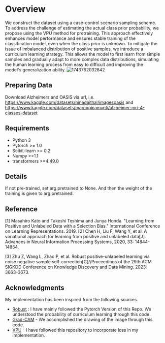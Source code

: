# Overview  
We construct the dataset using a case-control scenario sampling scheme. To address the challenge of estimating the actual class prior probability, we propose using the VPU method for pretraining. This approach effectively enhances model performance and ensures stable training of the classification model, even when the class prior is unknown. To mitigate the issue of imbalanced distribution of positive samples, we introduce a curriculum learning strategy. This allows the model to first learn from simple samples and gradually adapt to more complex data distributions, simulating the human learning process from easy to difficult and improving the model's generalization ability.
![1743762032842](https://github.com/user-attachments/assets/89b2745c-3bd2-468f-be06-bcd481c65486)


## Preparing Data  
Download Alzheimers and OASIS via url, i.e. https://www.kaggle.com/datasets/ninadaithal/imagesoasis and https://www.kaggle.com/datasets/marcopinamonti/alzheimer-mri-4-classes-dataset




## Requirements   
* Python 3
* Pytorch >= 1.0
* Scikit-learn >= 0.2
* Numpy >=1.1   
* transformers >=4.49.0   

## Details   
If not pre-trained, set arg.pretrained to None. And then the weight of the training is given to arg.pretrained.
## Reference   
[1] Masahiro Kato and Takeshi Teshima and Junya Honda. "Learning from Positive and Unlabeled Data with a Selection Bias." International Conference on Learning Representations. 2019.
[2] Chen H, Liu F, Wang Y, et al. A variational approach for learning from positive and unlabeled data[J]. Advances in Neural Information Processing Systems, 2020, 33: 14844-14854.

[3] Zhu Z, Wang L, Zhao P, et al. Robust positive-unlabeled learning via noise negative sample self-correction[C]//Proceedings of the 29th ACM SIGKDD Conference on Knowledge Discovery and Data Mining. 2023: 3663-3673.

## Acknowledgments   
My implementation has been inspired from the following sources.

* [Robust](https://github.com/woriazzc/robust-pu) : I have mainly followed the Pytorch Version of this Repo. We understood the probability of curriculum learning through this code.
* [Grad-CAM](https://github.com/zhanghailan123/SVM_visualization/tree/main) - We accomplished the drawing of the image through this code.
* [VPU](https://github.com/HC-Feynman/vpu) - I have followed this repository to incorporate loss in my implementation.
